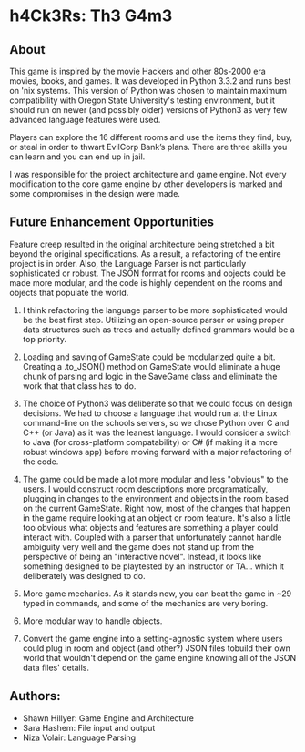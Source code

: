 # h4Ck3Rs: Th3 G4m3

## About
This game is inspired by the movie Hackers and other 80s-2000 era movies, books, and games. It was developed in Python 3.3.2 and runs best on 'nix systems. This version of Python was chosen to maintain maximum compatibility with Oregon State University's testing environment, but it should run on newer (and possibly older) versions of Python3 as very few advanced language features were used.

Players can explore the 16 different rooms and use the items they find, buy, or steal in order to thwart EvilCorp Bank’s plans. There are three skills you can learn and you can end up in jail.

I was responsible for the project architecture and game engine. Not every modification to the core game engine by other developers is marked and some compromises in the design were made.

## Future Enhancement Opportunities
Feature creep resulted in the original architecture being stretched a bit beyond the original specifications. As a result, a refactoring of the entire project is in order. Also, the Language Parser is not particularly sophisticated or robust. The JSON format for rooms and objects could be made more modular, and the code is highly dependent on the rooms and objects that populate the world.

1. I think refactoring the language parser to be more sophisticated would be the best first step. Utilizing an open-source parser or using proper data structures such as trees and actually defined grammars would be a top priority.

2. Loading and saving of GameState could be modularized quite a bit. Creating a .to_JSON() method on GameState would eliminate a huge chunk of parsing and logic in the SaveGame class and eliminate the work that that class has to do.

3. The choice of Python3 was deliberate so that we could focus on design decisions. We had to choose a language that would run at the Linux command-line on the schools servers, so we chose Python over C and C++ (or Java) as it was the leanest language. I would consider a switch to Java (for cross-platform compatability) or C# (if making it a more robust windows app) before moving forward with a major refactoring of the code.

4. The game could be made a lot more modular and less "obvious" to the users. I would construct room descriptions more programatically, plugging in changes to the environment and objects in the room based on the current GameState. Right now, most of the changes that happen in the game require looking at an object or room feature. It's also a little too obvious what objects and features are something a player could interact with. Coupled with a parser that unfortunately cannot handle ambiguity very well and the game does not stand up from the perspective of being an "interactive novel". Instead, it looks like something designed to be playtested by an instructor or TA... which it deliberately was designed to do.

5. More game mechanics. As it stands now, you can beat the game in ~29 typed in commands, and some of the mechanics are very boring.

6. More modular way to handle objects.

7. Convert the game engine into a setting-agnostic system where users could plug in room and object (and other?) JSON files tobuild their own world that wouldn't depend on the game engine knowing all of the JSON data files' details.


## Authors:
* Shawn Hillyer: Game Engine and Architecture
* Sara Hashem: File input and output 
* Niza Volair: Language Parsing
